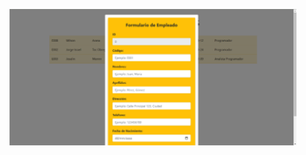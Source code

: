 
![formulario](https://raw.githubusercontent.com/jrisrael7/Tarea-jsp/refs/heads/main/formulario.png)
